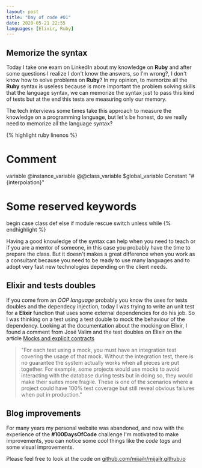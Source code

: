 ```yaml
---
layout: post
title: "Day of code #01"
date: 2020-05-21 22:55
languages: [Elixir, Ruby]
---
```


## Memorize the syntax

Today I take one exam on LinkedIn about my knowledge on **Ruby** and after some questions I realize I don't know the answers, so I'm wrong?, I don't know how to solve problems on **Ruby**? In my opinion, to memorize all the **Ruby** syntax is useless because is more important the problem solving skills that the language syntax, we can memorize the syntax just to pass this kind of tests but at the end this tests are measuring only our memory.

The tech interviews some times take this approach to measure the knowledge on a programming language, but let's be honest, do we really need to memorize all the language syntax?

{% highlight ruby linenos %}
# Comment
variable
@instance_variable
@@class_variable
$global_variable
Constant
"#{interpolation}"
# Some reserved keywords
begin
case
class
def
else
if
module
rescue
switch
unless
while
{% endhighlight %}

Having a good knowledge of the syntax can help when you need to teach or if you are a mentor of someone, in this case you probably have the time to prepare the class. But it doesn't makes a great difference when you work as a consultant because you need to be ready to use many languages and to adopt very fast new technologies depending on the client needs.

## Elixir and tests doubles

If you come from an *OOP language* probably you know the uses for tests doubles and the dependecy injection, today I was trying to write an unit test for a **Elixir** function that uses some external dependencies for do his job. So I was thinking on a test using a test double to mock the behaviour of the dependency. Looking at the documentation about the mocking on Elixir, I found a comment from José Valim and the test doubles on Elixir on the article [Mocks and explicit contracts](http://blog.plataformatec.com.br/2015/10/mocks-and-explicit-contracts/)

> "For each test using a mock, you must have an integration test covering the usage of that mock. Without the integration test, there is no guarantee the system actually works when all pieces are put together. For example, some projects would use mocks to avoid interacting with the database during tests but in doing so, they would make their suites more fragile. These is one of the scenarios where a project could have 100% test coverage but still reveal obvious failures when put in production."

## Blog improvements

For many years my personal website was abandoned, and now with the experience of the **#100DaysOfCode** challenge I'm motivated to make improvements, you can notice some cool things like the *code tags* and some visual improvements.

Please feel free to look at the code on [github.com/mijailr/mijailr.github.io](https://github.com/mijailr/mijailr.github.io)
